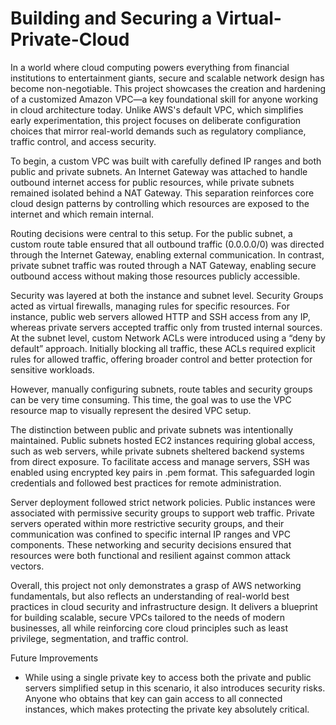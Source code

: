 # Building and Securing a Virtual-Private-Cloud
In a world where cloud computing powers everything from financial institutions to entertainment giants, secure and scalable network design has become non-negotiable. This project showcases the creation and hardening of a customized Amazon VPC—a key foundational skill for anyone working in cloud architecture today. Unlike AWS's default VPC, which simplifies early experimentation, this project focuses on deliberate configuration choices that mirror real-world demands such as regulatory compliance, traffic control, and access security.

To begin, a custom VPC was built with carefully defined IP ranges and both public and private subnets. An Internet Gateway was attached to handle outbound internet access for public resources, while private subnets remained isolated behind a NAT Gateway. This separation reinforces core cloud design patterns by controlling which resources are exposed to the internet and which remain internal.

Routing decisions were central to this setup. For the public subnet, a custom route table ensured that all outbound traffic (0.0.0.0/0) was directed through the Internet Gateway, enabling external communication. In contrast, private subnet traffic was routed through a NAT Gateway, enabling secure outbound access without making those resources publicly accessible.

Security was layered at both the instance and subnet level. Security Groups acted as virtual firewalls, managing rules for specific resources. For instance, public web servers allowed HTTP and SSH access from any IP, whereas private servers accepted traffic only from trusted internal sources. At the subnet level, custom Network ACLs were introduced using a “deny by default” approach. Initially blocking all traffic, these ACLs required explicit rules for allowed traffic, offering broader control and better protection for sensitive workloads.

However, manually configuring subnets, route tables and security groups can be very time consuming. This time, the goal was to use the VPC resource map to visually represent the desired VPC setup.

The distinction between public and private subnets was intentionally maintained. Public subnets hosted EC2 instances requiring global access, such as web servers, while private subnets sheltered backend systems from direct exposure. To facilitate access and manage servers, SSH was enabled using encrypted key pairs in .pem format. This safeguarded login credentials and followed best practices for remote administration. 

Server deployment followed strict network policies. Public instances were associated with permissive security groups to support web traffic. Private servers operated within more restrictive security groups, and their communication was confined to specific internal IP ranges and VPC components. These networking and security decisions ensured that resources were both functional and resilient against common attack vectors.

Overall, this project not only demonstrates a grasp of AWS networking fundamentals, but also reflects an understanding of real-world best practices in cloud security and infrastructure design. It delivers a blueprint for building scalable, secure VPCs tailored to the needs of modern businesses, all while reinforcing core cloud principles such as least privilege, segmentation, and traffic control.

Future Improvements
- While using a single private key to access both the private and public servers simplified setup in this scenario, it also introduces security risks. Anyone who obtains that key can gain access to all connected instances, which makes protecting the private key absolutely critical.
